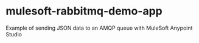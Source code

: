 # mulesoft-rabbitmq-demo-app
Example of sending JSON data to an AMQP queue with MuleSoft Anypoint Studio
